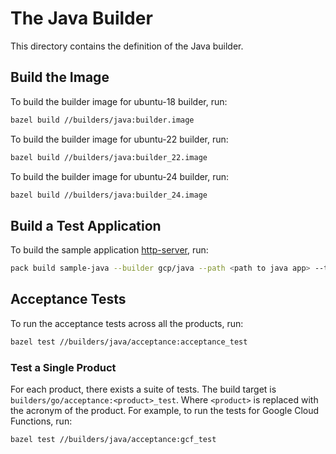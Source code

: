 # The Java Builder
This directory contains the definition of the Java builder.

## Build the Image
To build the builder image for ubuntu-18 builder, run:

```bash
bazel build //builders/java:builder.image
```

To build the builder image for ubuntu-22 builder, run:

```bash
bazel build //builders/java:builder_22.image
```

To build the builder image for ubuntu-24 builder, run:

```bash
bazel build //builders/java:builder_24.image
```

## Build a Test Application
To build the sample application [http-server](../testdata/java/appengine/http-server), run:

```bash
pack build sample-java --builder gcp/java --path <path to java app> --trust-builder -v
```

## Acceptance Tests
To run the acceptance tests across all the products, run:

```bash
bazel test //builders/java/acceptance:acceptance_test
```

### Test a Single Product
For each product, there exists a suite of tests. The build target is
`builders/go/acceptance:<product>_test`. Where `<product>` is replaced with the
acronym of the product. For example, to run the tests for Google Cloud
Functions, run:

```bash
bazel test //builders/java/acceptance:gcf_test
```